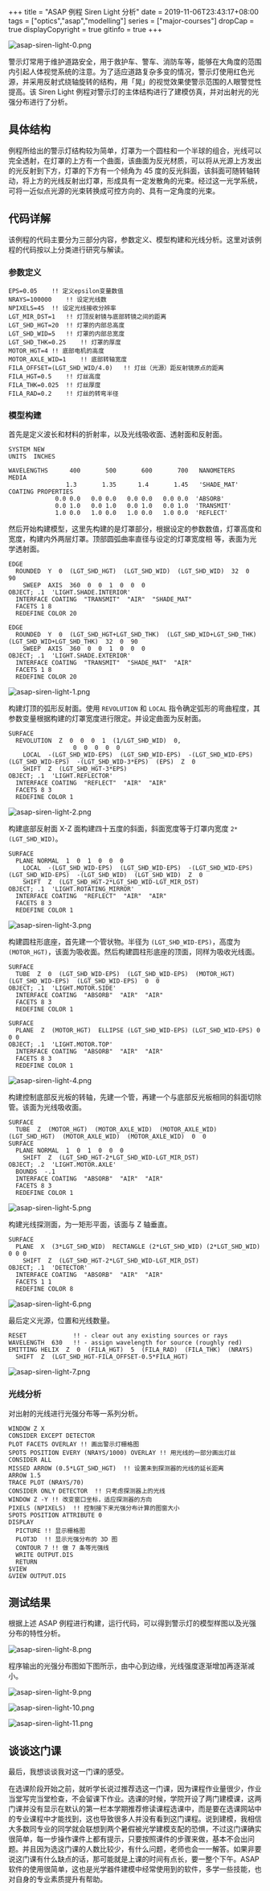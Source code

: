 +++
title = "ASAP 例程 Siren Light 分析"
date = 2019-11-06T23:43:17+08:00
tags = ["optics","asap","modelling"]
series = ["major-courses"]
dropCap = true
displayCopyright = true
gitinfo = true
+++

![asap-siren-light-0.png](/images/asap-siren-light-0.png)

警示灯常用于维护道路安全，用于救护车、警车、消防车等，能够在大角度的范围内引起人体视觉系统的注意。为了适应道路复杂多变的情况，警示灯使用红色光源，并采用反射式绕轴旋转的结构，用「晃」的视觉效果使警示范围的人眼警觉性提高。该 Siren Light 例程对警示灯的主体结构进行了建模仿真，并对出射光的光强分布进行了分析。

## 具体结构

例程所给出的警示灯结构较为简单，灯罩为一个圆柱和一个半球的组合，光线可以完全透射，在灯罩的上方有一个曲面，该曲面为反光材质，可以将从光源上方发出的光反射到下方，灯罩的下方有一个倾角为 45 度的反光斜面，该斜面可随转轴转动，将上方的光线反射出灯罩，形成具有一定发散角的光束。经过这一光学系统，可将一近似点光源的光束转换成可控方向的、具有一定角度的光束。

## 代码详解

该例程的代码主要分为三部分内容，参数定义、模型构建和光线分析。这里对该例程的代码按以上分类进行研究与解读。

### 参数定义

```
EPS=0.05    !! 定义epsilon变量数值
NRAYS=100000    !! 设定光线数
NPIXELS=45  !! 设定光线接收分辨率
LGT_MIR_DST=1   !! 灯顶反射镜与底部转镜之间的距离
LGT_SHD_HGT=20  !! 灯罩的内部总高度
LGT_SHD_WID=5   !! 灯罩的内部总宽度
LGT_SHD_THK=0.25    !! 灯罩的厚度
MOTOR_HGT=4 !! 底部电机的高度
MOTOR_AXLE_WID=1    !! 底部转轴宽度
FILA_OFFSET=(LGT_SHD_WID/4.0)   !! 灯丝（光源）距反射镜原点的距离
FILA_HGT=0.5    !! 灯丝高度
FILA_THK=0.025  !! 灯丝厚度
FILA_RAD=0.2    !! 灯丝的转弯半径
```

### 模型构建

首先是定义波长和材料的折射率，以及光线吸收面、透射面和反射面。

```
SYSTEM NEW
UNITS  INCHES

WAVELENGTHS      400       500       600       700   NANOMETERS
MEDIA
                1.3       1.35      1.4       1.45   'SHADE_MAT'
COATING PROPERTIES
             0.0 0.0   0.0 0.0   0.0 0.0   0.0 0.0  'ABSORB'
             0.0 1.0   0.0 1.0   0.0 1.0   0.0 1.0  'TRANSMIT'
             1.0 0.0   1.0 0.0   1.0 0.0   1.0 0.0  'REFLECT'
```

然后开始构建模型，这里先构建的是灯罩部分，根据设定的参数数值，灯罩高度和宽度，构建内外两层灯罩。顶部圆弧曲率直径与设定的灯罩宽度相
等，表面为光学透射面。

```
EDGE
  ROUNDED  Y  0  (LGT_SHD_HGT)  (LGT_SHD_WID)  (LGT_SHD_WID)  32  0  90
    SWEEP  AXIS  360  0  0  1  0  0  0
OBJECT; .1  'LIGHT.SHADE.INTERIOR'
  INTERFACE COATING  "TRANSMIT"  "AIR"  "SHADE_MAT"
  FACETS 1 8
  REDEFINE COLOR 20

EDGE
  ROUNDED  Y  0  (LGT_SHD_HGT+LGT_SHD_THK)  (LGT_SHD_WID+LGT_SHD_THK)  (LGT_SHD_WID+LGT_SHD_THK)  32  0  90
    SWEEP  AXIS  360  0  0  1  0  0  0
OBJECT; .1  'LIGHT.SHADE.EXTERIOR'
  INTERFACE COATING  "TRANSMIT"  "SHADE_MAT"  "AIR"
  FACETS 1 8
  REDEFINE COLOR 20
```

![asap-siren-light-1.png](/images/asap-siren-light-1.png "构建灯罩")

构建灯顶的弧形反射面。使用 `REVOLUTION` 和 `LOCAL` 指令确定弧形的弯曲程度，其参数变量根据构建的灯罩宽度进行限定。并设定曲面为反射面。

```
SURFACE
  REVOLUTION  Z  0  0  0  1  (1/LGT_SHD_WID)  0,
                  0  0  0  0  0
    LOCAL  -(LGT_SHD_WID-EPS)  (LGT_SHD_WID-EPS)  -(LGT_SHD_WID-EPS)  (LGT_SHD_WID-EPS)  -(LGT_SHD_WID-3*EPS)  (EPS)  Z  0
    SHIFT  Z  (LGT_SHD_HGT-3*EPS)
OBJECT; .1  'LIGHT.REFLECTOR'
  INTERFACE COATING  "REFLECT"  "AIR"  "AIR"
  FACETS 8 3
  REDEFINE COLOR 1
``` 

![asap-siren-light-2.png](/images/asap-siren-light-2.png "构建弧形反射面")

构建底部反射面 X-Z 面构建四十五度的斜面，斜面宽度等于灯罩内宽度 `2*(LGT_SHD_WID)`。

```
SURFACE
  PLANE NORMAL  1  0  1  0  0  0
    LOCAL  -(LGT_SHD_WID-EPS)  (LGT_SHD_WID-EPS)  -(LGT_SHD_WID-EPS)  (LGT_SHD_WID-EPS)  -(LGT_SHD_WID)  (LGT_SHD_WID)  Z  0
    SHIFT  Z  (LGT_SHD_HGT-2*LGT_SHD_WID-LGT_MIR_DST)
OBJECT; .1  'LIGHT.ROTATING_MIRROR'
  INTERFACE COATING  "REFLECT"  "AIR"  "AIR"
  FACETS 8 3
  REDEFINE COLOR 1
```

![asap-siren-light-3.png](/images/asap-siren-light-3.png "构建底部反射面")

构建圆柱形底座，首先建一个管状物。半径为 `(LGT_SHD_WID-EPS)`，高度为 `(MOTOR_HGT)`，该面为吸收面。然后构建圆柱形底座的顶面，同样为吸收光线面。

```
SURFACE
  TUBE  Z  0  (LGT_SHD_WID-EPS)  (LGT_SHD_WID-EPS)  (MOTOR_HGT)  (LGT_SHD_WID-EPS)  (LGT_SHD_WID-EPS)  0  0
OBJECT; .1  'LIGHT.MOTOR.SIDE'
  INTERFACE COATING  "ABSORB"  "AIR"  "AIR"
  FACETS 8 3
  REDEFINE COLOR 1

SURFACE
  PLANE  Z  (MOTOR_HGT)  ELLIPSE (LGT_SHD_WID-EPS) (LGT_SHD_WID-EPS) 0 0 0
OBJECT; .1  'LIGHT.MOTOR.TOP'
  INTERFACE COATING  "ABSORB"  "AIR"  "AIR"
  FACETS 8 3
  REDEFINE COLOR 1
```

![asap-siren-light-4.png](/images/asap-siren-light-4.png "构建底座")

构建控制底部反光板的转轴，先建一个管，再建一个与底部反光板相同的斜面切除管。该面为光线吸收面。

```
SURFACE
  TUBE  Z  (MOTOR_HGT)  (MOTOR_AXLE_WID)  (MOTOR_AXLE_WID)  (LGT_SHD_HGT)  (MOTOR_AXLE_WID)  (MOTOR_AXLE_WID)  0  0
SURFACE
  PLANE NORMAL  1  0  1  0  0  0
    SHIFT  Z  (LGT_SHD_HGT-2*LGT_SHD_WID-LGT_MIR_DST)
OBJECT; .2  'LIGHT.MOTOR.AXLE'
  BOUNDS  -.1
  INTERFACE COATING  "ABSORB"  "AIR"  "AIR"
  FACETS 8 3
  REDEFINE COLOR 1
```

![asap-siren-light-5.png](/images/asap-siren-light-5.png "构建转轴")

构建光线探测面，为一矩形平面，该面与 Z 轴垂直。

```
SURFACE
  PLANE  X  (3*LGT_SHD_WID)  RECTANGLE (2*LGT_SHD_WID) (2*LGT_SHD_WID) 0 0 0
    SHIFT  Z  (LGT_SHD_HGT-2*LGT_SHD_WID-LGT_MIR_DST)
OBJECT; .1  'DETECTOR'
  INTERFACE COATING  "ABSORB"  "AIR"  "AIR"
  FACETS 1 1
  REDEFINE COLOR 8
```

![asap-siren-light-6.png](/images/asap-siren-light-6.png "构建探测面")

最后定义光源，位置和光线数量。

```
RESET             !! - clear out any existing sources or rays
WAVELENGTH  630   !! - assign wavelength for source (roughly red)
EMITTING HELIX  Z  0  (FILA_HGT)  5  (FILA_RAD)  (FILA_THK)  (NRAYS)
  SHIFT  Z  (LGT_SHD_HGT-FILA_OFFSET-0.5*FILA_HGT)
```

![asap-siren-light-7.png](/images/asap-siren-light-7.png "构建光源")

### 光线分析

对出射的光线进行光强分布等一系列分析。

```
WINDOW Z X
CONSIDER EXCEPT DETECTOR
PLOT FACETS OVERLAY !! 画出警示灯栅格图
SPOTS POSITION EVERY (NRAYS/1000) OVERLAY !! 用光线的一部分画出灯丝
CONSIDER ALL
MISSED ARROW (0.5*LGT_SHD_HGT)  !! 设置未到探测器的光线的延长距离
ARROW 1.5
TRACE PLOT (NRAYS/70)
CONSIDER ONLY DETECTOR  !! 只考虑探测器上的光线
WINDOW Z -Y !! 改变窗口坐标，适应探测器的方向
PIXELS (NPIXELS)  !! 控制接下来光强分布计算的图窗大小
SPOTS POSITION ATTRIBUTE 0
DISPLAY
  PICTURE !! 显示栅格图
  PLOT3D  !! 显示光强分布的 3D 图
  CONTOUR 7 !! 做 7 条等光强线
  WRITE OUTPUT.DIS
  RETURN
$VIEW
&VIEW OUTPUT.DIS
```

## 测试结果

根据上述 ASAP 例程进行构建，运行代码，可以得到警示灯的模型样图以及光强分布的特性分析。

![asap-siren-light-8.png](/images/asap-siren-light-8.png "3D 视图")

程序输出的光强分布图如下图所示，由中心到边缘，光线强度逐渐增加再逐渐减小。

![asap-siren-light-9.png](/images/asap-siren-light-9.png "光强分布图")

![asap-siren-light-10.png](/images/asap-siren-light-10.png "光强分布 3D 视图")

![asap-siren-light-11.png](/images/asap-siren-light-11.png "等光强线图")

## 谈谈这门课

最后，我想谈谈我对这一门课的感受。

在选课阶段开始之前，就听学长说过推荐选这一门课，因为课程作业量很少，作业当堂写完当堂检查，不会留课下作业。选课的时候，学院开设了两门建模课，这两门课并没有显示在默认的第一栏本学期推荐修读课程选课中，而是要在选课网站中的专业课程中才能找到，这也导致很多人并没有看到这门课程。说到建模，我相信大多数同专业的同学就会联想到两个暑假被光学建模支配的恐惧，不过这门课确实很简单，每一步操作课件上都有提示，只要按照课件的步骤来做，基本不会出问题。并且因为选这门课的人数比较少，有什么问题，老师也会一一解答。如果非要说这门课有什么缺点的话，那可能就是上课的时间有点长，要一整个下午。ASAP 软件的使用很简单，这也是光学器件建模中经常使用到的软件，多学一些技能，也对自身的专业素质提升有帮助。